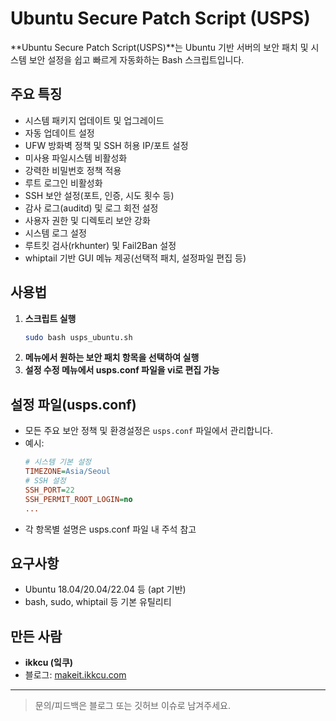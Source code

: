 # Ubuntu Secure Patch Script (USPS)

**Ubuntu Secure Patch Script(USPS)**는 Ubuntu 기반 서버의 보안 패치 및 시스템 보안 설정을 쉽고 빠르게 자동화하는 Bash 스크립트입니다. 

## 주요 특징
- 시스템 패키지 업데이트 및 업그레이드
- 자동 업데이트 설정
- UFW 방화벽 정책 및 SSH 허용 IP/포트 설정
- 미사용 파일시스템 비활성화
- 강력한 비밀번호 정책 적용
- 루트 로그인 비활성화
- SSH 보안 설정(포트, 인증, 시도 횟수 등)
- 감사 로그(auditd) 및 로그 회전 설정
- 사용자 권한 및 디렉토리 보안 강화
- 시스템 로그 설정
- 루트킷 검사(rkhunter) 및 Fail2Ban 설정
- whiptail 기반 GUI 메뉴 제공(선택적 패치, 설정파일 편집 등)

## 사용법
1. **스크립트 실행**
   ```bash
   sudo bash usps_ubuntu.sh
   ```
2. **메뉴에서 원하는 보안 패치 항목을 선택하여 실행**
3. **설정 수정 메뉴에서 usps.conf 파일을 vi로 편집 가능**

## 설정 파일(usps.conf)
- 모든 주요 보안 정책 및 환경설정은 `usps.conf` 파일에서 관리합니다.
- 예시:
  ```ini
  # 시스템 기본 설정
  TIMEZONE=Asia/Seoul
  # SSH 설정
  SSH_PORT=22
  SSH_PERMIT_ROOT_LOGIN=no
  ...
  ```
- 각 항목별 설명은 usps.conf 파일 내 주석 참고

## 요구사항
- Ubuntu 18.04/20.04/22.04 등 (apt 기반)
- bash, sudo, whiptail 등 기본 유틸리티

## 만든 사람
- **ikkcu (잌쿠)**
- 블로그: [makeit.ikkcu.com](https://makeit.ikkcu.com)

---

> 문의/피드백은 블로그 또는 깃허브 이슈로 남겨주세요. 
